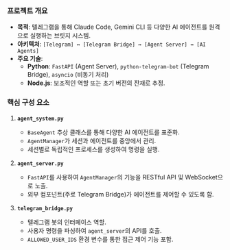 ### 프로젝트 개요

*   **목적**: 텔레그램을 통해 Claude Code, Gemini CLI 등 다양한 AI 에이전트를 원격으로 실행하는 브릿지 시스템.
*   **아키텍처**: `[Telegram] ↔ [Telegram Bridge] ↔ [Agent Server] ↔ [AI Agents]`
*   **주요 기술**:
    *   **Python**: `FastAPI` (Agent Server), `python-telegram-bot` (Telegram Bridge), `asyncio` (비동기 처리)
    *   **Node.js**: 보조적인 역할 또는 초기 버전의 잔재로 추정.

### 핵심 구성 요소

1.  **`agent_system.py`**
    *   `BaseAgent` 추상 클래스를 통해 다양한 AI 에이전트를 표준화.
    *   `AgentManager`가 세션과 에이전트를 중앙에서 관리.
    *   세션별로 독립적인 프로세스를 생성하여 명령을 실행.

2.  **`agent_server.py`**
    *   `FastAPI`를 사용하여 `AgentManager`의 기능을 RESTful API 및 WebSocket으로 노출.
    *   외부 컴포넌트(주로 Telegram Bridge)가 에이전트를 제어할 수 있도록 함.

3.  **`telegram_bridge.py`**
    *   텔레그램 봇의 인터페이스 역할.
    *   사용자 명령을 파싱하여 `agent_server`의 API를 호출.
    *   `ALLOWED_USER_IDS` 환경 변수를 통한 접근 제어 기능 포함.
